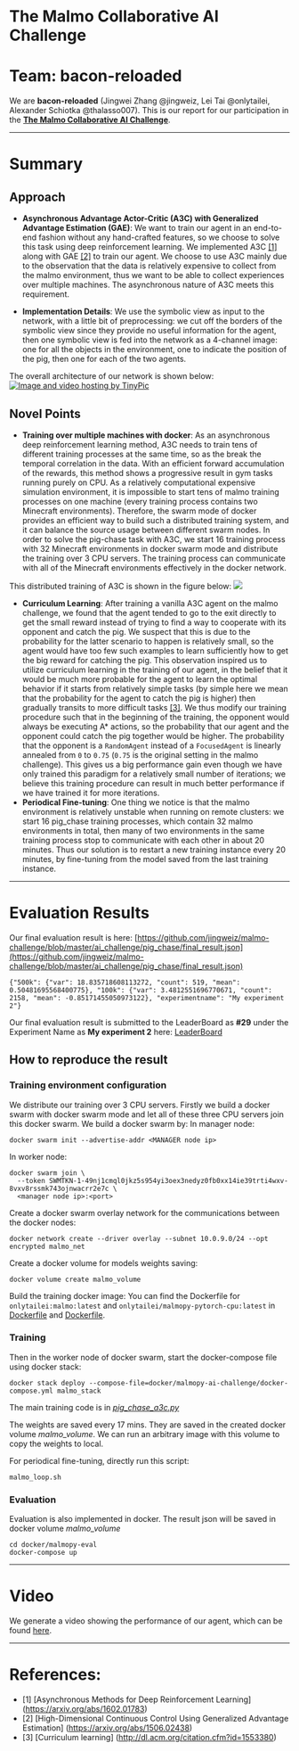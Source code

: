 # The Malmo Collaborative AI Challenge

# **Team: bacon-reloaded**

We are **bacon-reloaded** (Jingwei Zhang @jingweiz, Lei Tai @onlytailei, Alexander Schiotka @thalasso007). This is our report for our participation in the [**The Malmo Collaborative AI Challenge**](https://www.microsoft.com/en-us/research/academic-program/collaborative-ai-challenge/#).

*******
# Summary

## Approach
* **Asynchronous Advantage Actor-Critic (A3C) with Generalized Advantage Estimation (GAE)**:
We want to train our agent in an end-to-end fashion without any hand-crafted features, so we choose to solve this task using deep reinforcement learning. We implemented A3C [[1]](https://arxiv.org/abs/1602.01783) along with GAE [[2]](https://arxiv.org/abs/1506.02438) to train our agent. We choose to use A3C mainly due to the observation that the data is relatively expensive to collect from the malmo environment, thus we want to be able to collect experiences over multiple machines. The asynchronous nature of A3C meets this requirement.

* **Implementation Details**:
We use the symbolic view as input to the network, with a little bit of preprocessing: we cut off the borders of the symbolic view since they provide no useful information for the agent, then one symbolic view is fed into the network as a 4-channel image: one for all the objects in the environment, one to indicate the position of the pig, then one for each of the two agents.

The overall architecture of our network is shown below:
<a href="http://tinypic.com?ref=313rcyb" target="_blank"><img src="http://i64.tinypic.com/313rcyb.png" border="0" alt="Image and video hosting by TinyPic"></a>

## Novel Points
* **Training over multiple machines with docker**:
As an asynchronous deep reinforcement learning method, A3C needs to train tens of different training processes at the same time, so as the break the temporal correlation in the data. With an efficient forward accumulation of the rewards, this method shows a progressive result in gym tasks running purely on CPU. As a relatively computational expensive simulation environment, it is impossible to start tens of malmo training processes on one machine (every training process contains two Minecraft environments). Therefore, the swarm mode of docker provides an efficient way to build such a distributed training system, and it can balance the source usage between different swarm nodes. In order to solve the pig-chase task with A3C, we start 16 training process with 32 Minecraft environments in docker swarm mode and distribute the training over 3 CPU servers. The training process can communicate with all of the Minecraft environments effectively in the docker network.

This distributed training of A3C is shown in the figure below:
<a href="https://ibb.co/jk7r0v"><img src="https://preview.ibb.co/ebTLtF/docker.png"></a>
* **Curriculum Learning**:
After training a vanilla A3C agent on the malmo challenge, we found that the agent tended to go to the exit directly to get the small reward instead of trying to find a way to cooperate with its opponent and catch the pig. We suspect that this is due to the probability for the latter scenario to happen is relatively small, so the agent would have too few such examples to learn sufficiently how to get the big reward for catching the pig. This observation inspired us to utilize curriculum learning in the training of our agent, in the belief that it would be much more probable for the agent to learn the optimal behavior if it starts from relatively simple tasks (by simple here we mean that the probability for the agent to catch the pig is higher) then gradually transits to more difficult tasks [[3]](http://dl.acm.org/citation.cfm?id=1553380). We thus modify our training procedure such that in the beginning of the training, the opponent would always be executing A* actions, so the probability that our agent and the opponent could catch the pig together would be higher. The probability that the opponent is a ``RandomAgent`` instead of a ``FocusedAgent`` is linearly annealed from ``0`` to ``0.75`` (``0.75`` is the original setting in the malmo challenge). This gives us a big performance gain even though we have only trained this paradigm for a relatively small number of iterations; we believe this training procedure can result in much better performance if we have trained it for more iterations.
* **Periodical Fine-tuning**:
One thing we notice is that the malmo environment is relatively unstable when running on remote clusters: we start 16 pig_chase training processes, which contain 32 malmo environments in total, then many of two environments in the same training process stop to communicate with each other in about 20 minutes. Thus our solution is to restart a new training instance every 20 minutes, by fine-tuning from the model saved from the last training instance.


*******
# Evaluation Results
Our final evaluation result is here: [https://github.com/jingweiz/malmo-challenge/blob/master/ai_challenge/pig_chase/final_result.json](https://github.com/jingweiz/malmo-challenge/blob/master/ai_challenge/pig_chase/final_result.json)
```
{"500k": {"var": 18.835718608113272, "count": 519, "mean": 0.50481695568400775}, "100k": {"var": 3.4812551696770671, "count": 2158, "mean": -0.85171455050973122}, "experimentname": "My experiment 2"}
```
Our final evaluation result is submitted to the LeaderBoard as **#29** under the Experiment Name as **My experiment 2** here: [LeaderBoard](https://malmo-leaderboard.azurewebsites.net/)

## How to reproduce the result
### Training environment configuration
We distribute our training over 3 CPU servers. Firstly we build a docker swarm with docker swarm mode and let all of these three CPU servers join this docker swarm. We build a docker swarm by:
In manager node:
```
docker swarm init --advertise-addr <MANAGER node ip>
```
In worker node:
```
docker swarm join \
  --token SWMTKN-1-49nj1cmql0jkz5s954yi3oex3nedyz0fb0xx14ie39trti4wxv-8vxv8rssmk743ojnwacrr2e7c \
  <manager node ip>:<port>
```
Create a docker swarm overlay network for the communications between the docker nodes:
```
docker network create --driver overlay --subnet 10.0.9.0/24 --opt encrypted malmo_net
```
Create a docker volume for models weights saving:
```
docker volume create malmo_volume
```
Build the training docker image:
You can find the Dockerfile for ``onlytailei:malmo:latest`` and ``onlytailei/malmopy-pytorch-cpu:latest`` in [Dockerfile](https://github.com/onlytailei/malmo-challenge/blob/master/docker/malmo/Dockerfile) and [Dockerfile](https://github.com/onlytailei/malmo-challenge/blob/master/docker/malmopy-pytorch-cpu/Dockerfile).

### Training
Then in the worker node of docker swarm, start the docker-compose file using docker stack:
```
docker stack deploy --compose-file=docker/malmopy-ai-challenge/docker-compose.yml malmo_stack
```
The main training code is in _[pig_chase_a3c.py](https://github.com/onlytailei/malmo-challenge/blob/master/ai_challenge/pig_chase/pig_chase_a3c.py)_

The weights are saved every 17 mins. They are saved in the created docker volume _malmo_volume_. We can run an arbitrary image with this volume to copy the weights to local.

For periodical fine-tuning, directly run this script:
```
malmo_loop.sh
```

### Evaluation
Evaluation is also implemented in docker. The result json will be saved in docker volume _malmo_volume_
```
cd docker/malmopy-eval
docker-compose up
```

*******
# Video
We generate a video showing the performance of our agent, which can be found [here](https://youtu.be/_lWTLc9VH1E).


*******
# References:
* [1] [Asynchronous Methods for Deep Reinforcement Learning] (https://arxiv.org/abs/1602.01783)
* [2] [High-Dimensional Continuous Control Using Generalized Advantage Estimation] (https://arxiv.org/abs/1506.02438)
* [3] [Curriculum learning] (http://dl.acm.org/citation.cfm?id=1553380)
